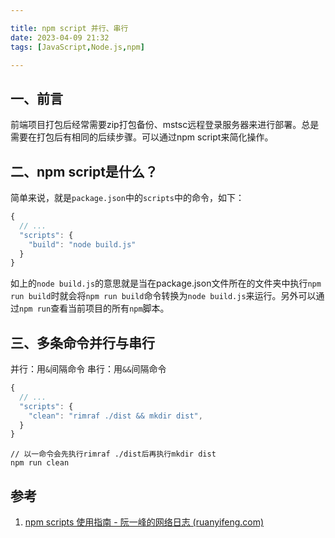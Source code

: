 ```yaml
---

title: npm script 并行、串行
date: 2023-04-09 21:32
tags: [JavaScript,Node.js,npm]

---
```


## 一、前言
前端项目打包后经常需要zip打包备份、mstsc远程登录服务器来进行部署。总是需要在打包后有相同的后续步骤。可以通过npm script来简化操作。

<!-- more -->

## 二、npm script是什么？
简单来说，就是`package.json`中的`scripts`中的命令，如下：
```javascript
{
  // ...
  "scripts": {
    "build": "node build.js"
  }
}
```
如上的`node build.js`的意思就是当在package.json文件所在的文件夹中执行`npm run build`时就会将`npm run build`命令转换为`node build.js`来运行。另外可以通过`npm run`查看当前项目的所有`npm`脚本。

## 三、多条命令并行与串行
并行：用`&`间隔命令
串行：用`&&`间隔命令

```javascript
{
  // ...
  "scripts": {
    "clean": "rimraf ./dist && mkdir dist",
  }
}
```

```
// 以一命令会先执行rimraf ./dist后再执行mkdir dist
npm run clean
```

## 参考
1. [npm scripts 使用指南 - 阮一峰的网络日志 (ruanyifeng.com)](http://ruanyifeng.com/blog/2016/10/npm_scripts.html)